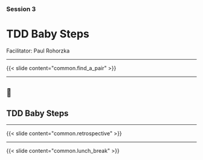 ### Session 3

# TDD Baby Steps

Facilitator: Paul Rohorzka

---

{{< slide content="common.find_a_pair" >}}

---

## 📝
## TDD Baby Steps

---

{{< slide content="common.retrospective" >}}

---

{{< slide content="common.lunch_break" >}}
